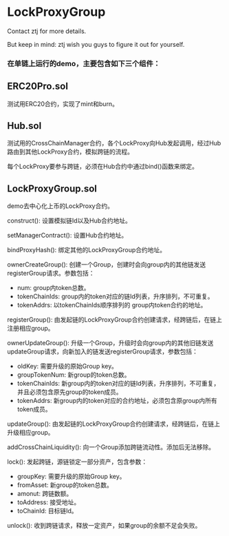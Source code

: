 # LockProxyGroup
Contact ztj for more details.

But keep in mind: ztj wish you guys to figure it out for yourself.

### 在单链上运行的demo，主要包含如下三个组件：
## ERC20Pro.sol
测试用ERC20合约，实现了mint和burn。
## Hub.sol
测试用的CrossChainManager合约，各个LockProxy向Hub发起调用，经过Hub路由到其他LockProxy合约，模拟跨链的流程。

每个LockProxy要参与跨链，必须在Hub合约中通过bind()函数来绑定。
## LockProxyGroup.sol
demo去中心化上币的LockProxy合约。

construct(): 设置模拟链Id以及Hub合约地址。

setManagerContract(): 设置Hub合约地址。

bindProxyHash(): 绑定其他的LockProxyGroup合约地址。

ownerCreateGroup(): 创建一个Group，创建时会向group内的其他链发送registerGroup请求。参数包括：
  + num: group内token总数。
  + tokenChainIds: group内的token对应的链Id列表，升序排列，不可重复。
  + tokenAddrs: 以tokenChainIds顺序排列的 group内token合约的地址。

registerGroup(): 由发起链的LockProxyGroup合约创建请求，经跨链后，在链上注册相应group。

ownerUpdateGroup(): 升级一个Group，升级时会向group内的其他旧链发送updateGroup请求，向新加入的链发送registerGroup请求，参数包括：
  + oldKey: 需要升级的原始Group key。
  + groupTokenNum: 新group的token总数。
  + tokenChainIds: 新group内的token对应的链Id列表，升序排列，不可重复，并且必须包含原先group的token成员。
  + tokenAddrs: 新group内的token对应的合约地址，必须包含原group内所有token成员。

updateGroup(): 由发起链的LockProxyGroup合约创建请求，经跨链后，在链上升级相应group。

addCrossChainLiquidity(): 向一个Group添加跨链流动性。添加后无法移除。

lock(): 发起跨链，源链锁定一部分资产，包含参数：
  + groupKey: 需要升级的原始Group key。
  + fromAsset: 新group的token总数。
  + amonut: 跨链数额。
  + toAddress: 接受地址。
  + toChainId: 目标链Id。

unlock(): 收到跨链请求，释放一定资产，如果group的余额不足会失败。